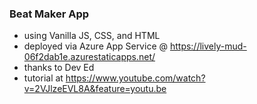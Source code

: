 ### Beat Maker App  
- using Vanilla JS, CSS, and HTML
- deployed via Azure App Service @ https://lively-mud-06f2dab1e.azurestaticapps.net/
- thanks to Dev Ed  
- tutorial at https://www.youtube.com/watch?v=2VJlzeEVL8A&feature=youtu.be
